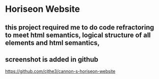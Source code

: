 # Horiseon Website
 ## this project required me to do code refractoring to meet html semantics, logical structure of all elements and html semantics, 
 ## screenshot is added in github
https://github.com/cjthe3/cannon-s-horiseon-website